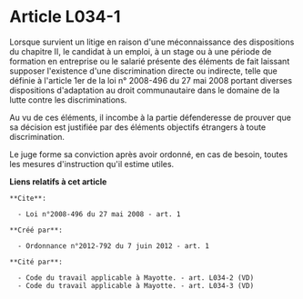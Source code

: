 # Article L034-1

Lorsque survient un litige en raison d'une méconnaissance des dispositions du chapitre II, le candidat à un emploi, à un
stage ou à une période de formation en entreprise ou le salarié présente des éléments de fait laissant supposer l'existence
d'une discrimination directe ou indirecte, telle que définie à l'article 1er de la loi n° 2008-496 du 27 mai 2008 portant
diverses dispositions d'adaptation au droit communautaire dans le domaine de la lutte contre les discriminations. 

Au vu de ces éléments, il incombe à la partie défenderesse de prouver que sa décision est justifiée par des éléments
objectifs étrangers à toute discrimination. 

Le juge forme sa conviction après avoir ordonné, en cas de besoin, toutes les mesures d'instruction qu'il estime utiles.

**Liens relatifs à cet article**

	**Cite**:

	  - Loi n°2008-496 du 27 mai 2008 - art. 1

	**Créé par**:

	  - Ordonnance n°2012-792 du 7 juin 2012 - art. 1

	**Cité par**:

	  - Code du travail applicable à Mayotte. - art. L034-2 (VD)
	  - Code du travail applicable à Mayotte. - art. L034-3 (VD)
